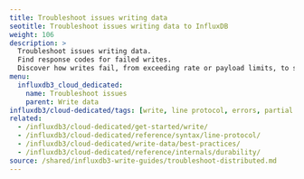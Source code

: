 ```yaml
---
title: Troubleshoot issues writing data
seotitle: Troubleshoot issues writing data to InfluxDB
weight: 106
description: >
  Troubleshoot issues writing data.
  Find response codes for failed writes.
  Discover how writes fail, from exceeding rate or payload limits, to syntax errors and schema conflicts.
menu:
  influxdb3_cloud_dedicated:
    name: Troubleshoot issues
    parent: Write data
influxdb3/cloud-dedicated/tags: [write, line protocol, errors, partial writes]
related:
  - /influxdb3/cloud-dedicated/get-started/write/
  - /influxdb3/cloud-dedicated/reference/syntax/line-protocol/
  - /influxdb3/cloud-dedicated/write-data/best-practices/
  - /influxdb3/cloud-dedicated/reference/internals/durability/
source: /shared/influxdb3-write-guides/troubleshoot-distributed.md
---
```


<!-- The content for this page is at
//SOURCE - content/shared/influxdb3-write-guides/troubleshoot-distributed.md
-->
